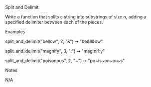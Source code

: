 Split and Delimit

Write a function that splits a string into substrings of size n, adding 
a specified delimiter between each of the pieces.

Examples

split_and_delimit("bellow", 2, "&") ➞ "be&ll&ow"

split_and_delimit("magnify", 3, ":") ➞ "mag:nif:y"

split_and_delimit("poisonous", 2, "~") ➞ "po~is~on~ou~s"

Notes

N/A
